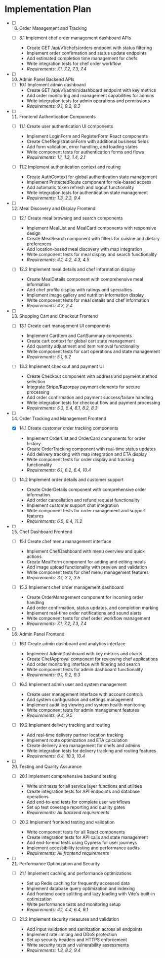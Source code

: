 # Implementation Plan

- [ ] 8. Order Management and Tracking
  - [ ] 8.1 Implement chef order management dashboard APIs

    - Create GET /api/v1/chefs/orders endpoint with status filtering
    - Implement order confirmation and status update endpoints
    - Add estimated completion time management for chefs
    - Write integration tests for chef order workflow
    - _Requirements: 7.1, 7.2, 7.3, 7.4_

- [ ] 10. Admin Panel Backend APIs
  - [ ] 10.1 Implement admin dashboard
    - Create GET /api/v1/admin/dashboard endpoint with key metrics
    - Add order monitoring and management capabilities for admins
    - Write integration tests for admin operations and permissions
    - _Requirements: 9.1, 9.2, 9.3_

- [ ] 11. Frontend Authentication Components
  - [ ] 11.1 Create user authentication UI components
    - Implement LoginForm and RegisterForm React components
    - Create ChefRegistrationForm with additional business fields
    - Add form validation, error handling, and loading states
    - Write component tests for authentication forms and flows
    - _Requirements: 1.1, 1.3, 1.4, 2.1_

  - [ ] 11.2 Implement authentication context and routing
    - Create AuthContext for global authentication state management
    - Implement ProtectedRoute component for role-based access
    - Add automatic token refresh and logout functionality
    - Write integration tests for authentication state management
    - _Requirements: 1.3, 2.3, 9.4_

- [ ] 12. Meal Discovery and Display Frontend
  - [ ] 12.1 Create meal browsing and search components
    - Implement MealList and MealCard components with responsive design
    - Create MealSearch component with filters for cuisine and dietary preferences
    - Add location-based meal discovery with map integration
    - Write component tests for meal display and search functionality
    - _Requirements: 4.1, 4.2, 4.3, 4.5_

  - [ ] 12.2 Implement meal details and chef information display
    - Create MealDetails component with comprehensive meal information
    - Add chef profile display with ratings and specialties
    - Implement image gallery and nutrition information display
    - Write component tests for meal details and chef information
    - _Requirements: 4.3, 2.4_

- [ ] 13. Shopping Cart and Checkout Frontend
  - [ ] 13.1 Create cart management UI components
    - Implement CartItem and CartSummary components
    - Create cart context for global cart state management
    - Add quantity adjustment and item removal functionality
    - Write component tests for cart operations and state management
    - _Requirements: 5.1, 5.2_

  - [ ] 13.2 Implement checkout and payment UI
    - Create Checkout component with address and payment method selection
    - Integrate Stripe/Razorpay payment elements for secure processing
    - Add order confirmation and payment success/failure handling
    - Write integration tests for checkout flow and payment processing
    - _Requirements: 5.3, 5.4, 8.1, 8.2, 8.3_

- [ ] 14. Order Tracking and Management Frontend
  - [x] 14.1 Create customer order tracking components




    - Implement OrderList and OrderCard components for order history
    - Create OrderTracking component with real-time status updates
    - Add delivery tracking with map integration and ETA display
    - Write component tests for order display and tracking functionality
    - _Requirements: 6.1, 6.2, 6.4, 10.4_

  - [ ] 14.2 Implement order details and customer support
    - Create OrderDetails component with comprehensive order information
    - Add order cancellation and refund request functionality
    - Implement customer support chat integration
    - Write component tests for order management and support features
    - _Requirements: 6.5, 8.4, 11.2_

- [ ] 15. Chef Dashboard Frontend
  - [ ] 15.1 Create chef menu management interface
    - Implement ChefDashboard with menu overview and quick actions
    - Create MealForm component for adding and editing meals
    - Add image upload functionality with preview and validation
    - Write component tests for chef menu management features
    - _Requirements: 3.1, 3.2, 3.5_

  - [ ] 15.2 Implement chef order management dashboard
    - Create OrderManagement component for incoming order handling
    - Add order confirmation, status updates, and completion marking
    - Implement real-time order notifications and sound alerts
    - Write component tests for chef order workflow management
    - _Requirements: 7.1, 7.2, 7.3, 7.4_

- [ ] 16. Admin Panel Frontend
  - [ ] 16.1 Create admin dashboard and analytics interface
    - Implement AdminDashboard with key metrics and charts
    - Create ChefApproval component for reviewing chef applications
    - Add order monitoring interface with filtering and search
    - Write component tests for admin dashboard functionality
    - _Requirements: 9.1, 9.2, 9.3_

  - [ ] 16.2 Implement admin user and system management
    - Create user management interface with account controls
    - Add system configuration and settings management
    - Implement audit log viewing and system health monitoring
    - Write component tests for admin management features
    - _Requirements: 9.4, 9.5_



  - [ ] 19.2 Implement delivery tracking and routing
    - Add real-time delivery partner location tracking
    - Implement route optimization and ETA calculation
    - Create delivery area management for chefs and admins
    - Write integration tests for delivery tracking and routing features
    - _Requirements: 6.4, 10.3, 10.4_

- [ ] 20. Testing and Quality Assurance
  - [ ] 20.1 Implement comprehensive backend testing
    - Write unit tests for all service layer functions and utilities
    - Create integration tests for API endpoints and database operations
    - Add end-to-end tests for complete user workflows
    - Set up test coverage reporting and quality gates
    - _Requirements: All backend requirements_

  - [ ] 20.2 Implement frontend testing and validation
    - Write component tests for all React components
    - Create integration tests for API calls and state management
    - Add end-to-end tests using Cypress for user journeys
    - Implement accessibility testing and performance audits
    - _Requirements: All frontend requirements_

- [ ] 21. Performance Optimization and Security
  - [ ] 21.1 Implement caching and performance optimizations
    - Set up Redis caching for frequently accessed data
    - Implement database query optimization and indexing
    - Add frontend code splitting and lazy loading with Vite's built-in optimization
    - Write performance tests and monitoring setup
    - _Requirements: 4.1, 4.4, 6.4, 9.1_

  - [ ] 21.2 Implement security measures and validation
    - Add input validation and sanitization across all endpoints
    - Implement rate limiting and DDoS protection
    - Set up security headers and HTTPS enforcement
    - Write security tests and vulnerability assessments
    - _Requirements: 1.3, 8.2, 9.4_
